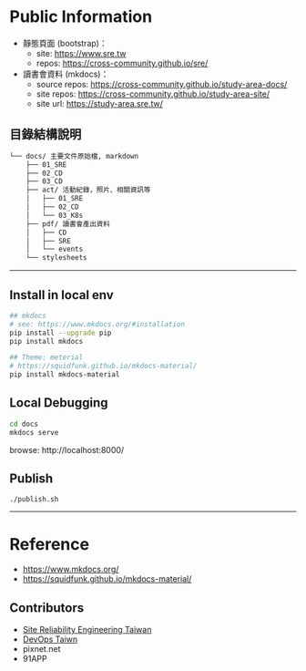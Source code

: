 
# Public Information

* 靜態頁面 (bootstrap)：
  * site: https://www.sre.tw
  * repos: https://cross-community.github.io/sre/
* 讀書會資料 (mkdocs)：
  * source repos: https://cross-community.github.io/study-area-docs/
  * site repos: https://cross-community.github.io/study-area-site/
  * site url: https://study-area.sre.tw/

## 目錄結構說明

```bash
└── docs/ 主要文件原始檔, markdown
    ├── 01_SRE
    ├── 02_CD
    ├── 03_CD
    ├── act/ 活動紀錄，照片、相關資訊等
    │   ├── 01_SRE
    │   ├── 02_CD
    │   └── 03_K8s
    ├── pdf/ 讀書會產出資料
    │   ├── CD
    │   ├── SRE
    │   └── events
    └── stylesheets
```



---
## Install in local env

```bash
## mkdocs
# see: https://www.mkdocs.org/#installation
pip install --upgrade pip
pip install mkdocs

## Theme: meterial
# https://squidfunk.github.io/mkdocs-material/
pip install mkdocs-material
```

## Local Debugging

```bash
cd docs
mkdocs serve
```

browse: http://localhost:8000/



## Publish

```
./publish.sh
```


---
# Reference

* https://www.mkdocs.org/
* https://squidfunk.github.io/mkdocs-material/

## Contributors

* [Site Reliability Engineering Taiwan](https://www.facebook.com/groups/sre.taiwan/)
* [DevOps Taiwn](https://www.facebook.com/groups/DevOpsTaiwan/)
* pixnet.net
* 91APP